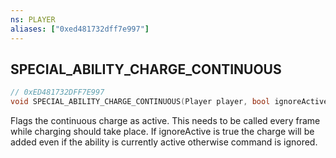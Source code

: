 ```yaml
---
ns: PLAYER
aliases: ["0xed481732dff7e997"]
---
```

## SPECIAL_ABILITY_CHARGE_CONTINUOUS

```c
// 0xED481732DFF7E997
void SPECIAL_ABILITY_CHARGE_CONTINUOUS(Player player, bool ignoreActive, int abilitySlot);
```

Flags the continuous charge as active. This needs to be called every frame while charging should take place. If ignoreActive is true the charge will be added even if the ability is currently active otherwise command is ignored.

